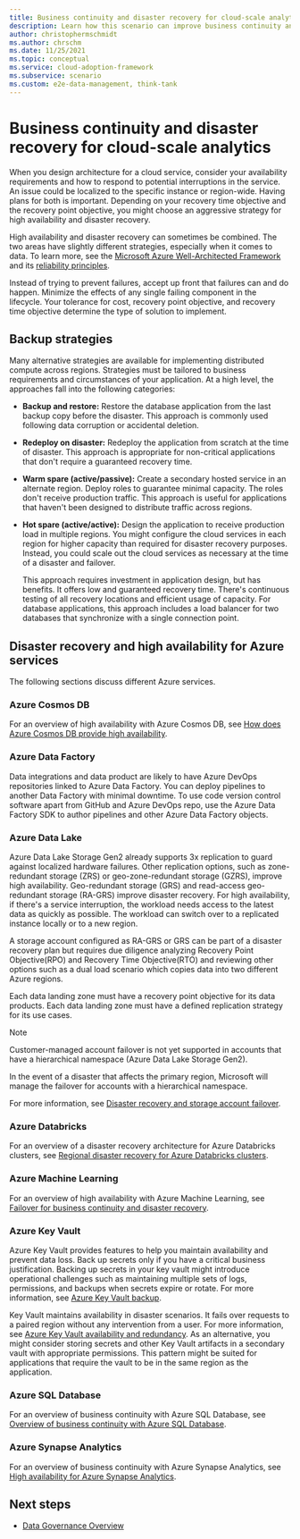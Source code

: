 ```yaml
---
title: Business continuity and disaster recovery for cloud-scale analytics
description: Learn how this scenario can improve business continuity and disaster recovery for cloud-scale analytics in Azure.
author: christophermschmidt
ms.author: chrschm
ms.date: 11/25/2021
ms.topic: conceptual
ms.service: cloud-adoption-framework
ms.subservice: scenario
ms.custom: e2e-data-management, think-tank
---
```


# Business continuity and disaster recovery for cloud-scale analytics

When you design architecture for a cloud service, consider your availability requirements and how to respond to potential interruptions in the service. An issue could be localized to the specific instance or region-wide. Having plans for both is important. Depending on your recovery time objective and the recovery point objective, you might choose an aggressive strategy for high availability and disaster recovery.

High availability and disaster recovery can sometimes be combined. The two areas have slightly different strategies, especially when it comes to data. To learn more, see the [Microsoft Azure Well-Architected Framework](/azure/architecture/framework/) and its [reliability principles](/azure/architecture/framework/resiliency/principles).

Instead of trying to prevent failures, accept up front that failures can and do happen. Minimize the effects of any single failing component in the lifecycle. Your tolerance for cost, recovery point objective, and recovery time objective determine the type of solution to implement.

## Backup strategies

Many alternative strategies are available for implementing distributed compute across regions. Strategies must be tailored to business requirements and circumstances of your application. At a high level, the approaches fall into the following categories:

- **Backup and restore:** Restore the database application from the last backup copy before the disaster. This approach is commonly used following data corruption or accidental deletion.
- **Redeploy on disaster:** Redeploy the application from scratch at the time of disaster. This approach is appropriate for non-critical applications that don't require a guaranteed recovery time.
- **Warm spare (active/passive):** Create a secondary hosted service in an alternate region. Deploy roles to guarantee minimal capacity. The roles don't receive production traffic. This approach is useful for applications that haven't been designed to distribute traffic across regions.
- **Hot spare (active/active):** Design the application to receive production load in multiple regions. You might configure the cloud services in each region for higher capacity than required for disaster recovery purposes. Instead, you could scale out the cloud services as necessary at the time of a disaster and failover.

  This approach requires investment in application design, but has benefits. It offers low and guaranteed recovery time. There's continuous testing of all recovery locations and efficient usage of capacity. For database applications, this approach includes a load balancer for two databases that synchronize with a single connection point.

## Disaster recovery and high availability for Azure services

The following sections discuss different Azure services.

### Azure Cosmos DB

For an overview of high availability with Azure Cosmos DB, see [How does Azure Cosmos DB provide high availability](/azure/cosmos-db/high-availability).

### Azure Data Factory

Data integrations and data product are likely to have Azure DevOps repositories linked to Azure Data Factory. You can deploy pipelines to another Data Factory with minimal downtime. To use code version control software apart from GitHub and Azure DevOps repo, use the Azure Data Factory SDK to author pipelines and other Azure Data Factory objects.

### Azure Data Lake

Azure Data Lake Storage Gen2 already supports 3x replication to guard against localized hardware failures. Other replication options, such as zone-redundant storage (ZRS) or geo-zone-redundant storage (GZRS), improve high availability. Geo-redundant storage (GRS) and read-access geo-redundant storage (RA-GRS) improve disaster recovery. For high availability, if there's a service interruption, the workload needs access to the latest data as quickly as possible. The workload can switch over to a replicated instance locally or to a new region.

A storage account configured as RA-GRS or GRS can be part of a disaster recovery plan but requires due diligence analyzing Recovery Point Objective(RPO) and Recovery Time Objective(RTO) and reviewing other options such as a dual load scenario which copies data into two different Azure regions.

Each data landing zone must have a recovery point objective for its data products. Each data landing zone must have a defined replication strategy for its use cases.

> [!NOTE]
> Customer-managed account failover is not yet supported in accounts that have a hierarchical namespace (Azure Data Lake Storage Gen2).
>
> In the event of a disaster that affects the primary region, Microsoft will manage the failover for accounts with a hierarchical namespace.

For more information, see [Disaster recovery and storage account failover](/azure/storage/common/storage-disaster-recovery-guidance).

### Azure Databricks

For an overview of a disaster recovery architecture for Azure Databricks clusters, see [Regional disaster recovery for Azure Databricks clusters](/azure/databricks/scenarios/howto-regional-disaster-recovery).

### Azure Machine Learning

For an overview of high availability with Azure Machine Learning, see [Failover for business continuity and disaster recovery](/azure/machine-learning/how-to-high-availability-machine-learning).

### Azure Key Vault

Azure Key Vault provides features to help you maintain availability and prevent data loss. Back up secrets only if you have a critical business justification. Backing up secrets in your key vault might introduce operational challenges such as maintaining multiple sets of logs, permissions, and backups when secrets expire or rotate. For more information, see [Azure Key Vault backup](/azure/key-vault/general/backup).

Key Vault maintains availability in disaster scenarios. It fails over requests to a paired region without any intervention from a user. For more information, see [Azure Key Vault availability and redundancy](/azure/key-vault/general/disaster-recovery-guidance). As an alternative, you might consider storing secrets and other Key Vault artifacts in a secondary vault with appropriate permissions. This pattern might be suited for applications that require the vault to be in the same region as the application.

### Azure SQL Database

For an overview of business continuity with Azure SQL Database, see [Overview of business continuity with Azure SQL Database](/azure/azure-sql/database/business-continuity-high-availability-disaster-recover-hadr-overview).

### Azure Synapse Analytics

For an overview of business continuity with Azure Synapse Analytics, see [High availability for Azure Synapse Analytics](../../migrate/azure-best-practices/analytics/azure-synapse.md).

## Next steps

- [Data Governance Overview](govern.md)
